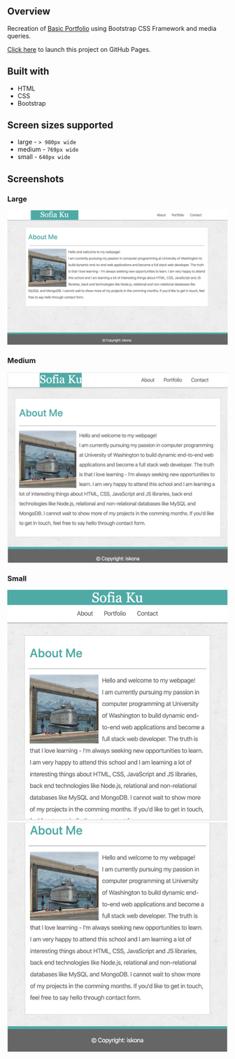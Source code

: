 ## Overview
Recreation of [Basic Portfolio](https://github.com/iskona/Basic-Portfolio) using Bootstrap CSS Framework and media queries.

[Click here](https://iskona.github.io/Responsive-Portfolio/) to launch this project on GitHub Pages.

## Built with
* HTML
* CSS
* Bootstrap

## Screen sizes supported
* large - `> 980px wide`
* medium - `769px wide`
* small - `640px wide`

## Screenshots
### Large
<img alt="large" src="readme-images/lg-img.png" />

### Medium
<img alt="medium" src="readme-images/md-img.png" />

### Small
<img alt="small" src="readme-images/sm1-img.png" />
<img alt="small" src="readme-images/sm2-img.png" />

